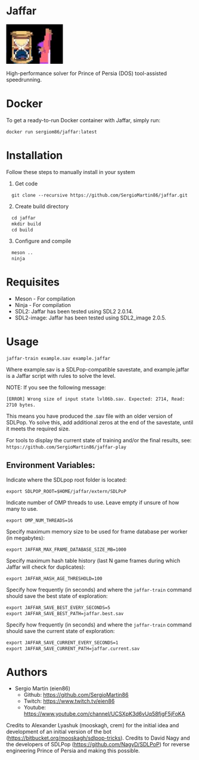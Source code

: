 # Jaffar 

![](jaffar.png)

High-performance solver for Prince of Persia (DOS) tool-assisted speedrunning.  

Docker
===============

To get a ready-to-run Docker container with Jaffar, simply run:

```
docker run sergiom86/jaffar:latest
```

Installation
===============

Follow these steps to manually install in your system

1) Get code

 
```
  git clone --recursive https://github.com/SergioMartin86/jaffar.git
```
  
2) Create build directory


```
  cd jaffar
  mkdir build
  cd build
```

3) Configure and compile

```
  meson ..
  ninja
```
  
Requisites
============

- Meson - For compilation
- Ninja - For compilation
- SDL2: Jaffar has been tested using SDL2 2.0.14. 
- SDL2-image: Jaffar has been tested using SDL2_image 2.0.5.

Usage
=========


```
jaffar-train example.sav example.jaffar
```

Where example.sav is a SDLPop-compatible savestate, and example.jaffar is a Jaffar script with rules to solve the level.

NOTE: If you see the following message:

```
[ERROR] Wrong size of input state lvl06b.sav. Expected: 2714, Read: 2710 bytes.
```

This means you have produced the .sav file with an older version of SDLPop. Yo solve this, add additional zeros at the end of the savestate, until it meets the required size.

For tools to display the current state of training and/or the final results, see: `https://github.com/SergioMartin86/jaffar-play`

Environment Variables:
------------------------

Indicate where the SDLpop root folder is located:

```
export SDLPOP_ROOT=$HOME/jaffar/extern/SDLPoP
```

Indicate number of OMP threads to use. Leave empty if unsure of how many to use.

```
export OMP_NUM_THREADS=16
```

Specify maximum memory size to be used for frame database per worker (in megabytes): 

```
export JAFFAR_MAX_FRAME_DATABASE_SIZE_MB=1000
```

Specify maximum hash table history (last N game frames during which Jaffar will check for duplicates):

```
export JAFFAR_HASH_AGE_THRESHOLD=100
```

Specify how frequently (in seconds) and where the `jaffar-train` command should save the best state of exploration:

```
export JAFFAR_SAVE_BEST_EVERY_SECONDS=5
export JAFFAR_SAVE_BEST_PATH=jaffar.best.sav
```

Specify how frequently (in seconds) and where the `jaffar-train` command should save the current state of exploration:

```
export JAFFAR_SAVE_CURRENT_EVERY_SECONDS=1
export JAFFAR_SAVE_CURRENT_PATH=jaffar.current.sav
```

Authors
=============

- Sergio Martin (eien86)
  + Github: https://github.com/SergioMartin86
  + Twitch: https://www.twitch.tv/eien86
  + Youtube: https://www.youtube.com/channel/UCSXpK3d6vUq58fjgF5jFoKA
   
Credits to Alexander Lyashuk (mooskagh, crem) for the initial idea and development of an initial version of the bot (https://bitbucket.org/mooskagh/sdlpop-tricks).
Credits to David Nagy and the developers of SDLPop (https://github.com/NagyD/SDLPoP) for reverse engineering Prince of Persia and making this possible.
